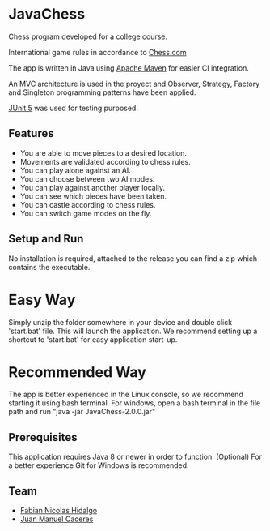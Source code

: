 # JavaChess
Chess program developed for a college course.

International game rules in accordance to [Chess.com](https://www.chess.com/learn-how-to-play-chess)

The app is written in Java using [Apache Maven](https://maven.apache.org/) for easier CI integration.

An MVC architecture is used in the proyect and Observer, Strategy, Factory and Singleton programming patterns have been applied.

[JUnit 5](https://junit.org/junit5/) was used for testing purposed.

## Features

- You are able to move pieces to a desired location.
- Movements are validated according to chess rules.
- You can play alone against an AI.
- You can choose between two AI modes.
- You can play against another player locally.
- You can see which pieces have been taken.
- You can castle according to chess rules.
- You can switch game modes on the fly.

## Setup and Run
No installation is required, attached to the release you can find a zip which contains the executable.

# Easy Way
Simply unzip the folder somewhere in your device and double click 'start.bat' file. This will launch the application.
We recommend setting up a shortcut to 'start.bat' for easy application start-up.

# Recommended Way
The app is better experienced in the Linux console, so we recommend starting it using bash terminal.
For windows, open a bash terminal in the file path and run "java -jar JavaChess-2.0.0.jar"

## Prerequisites
This application requires Java 8 or newer in order to function.
(Optional) For a better experience Git for Windows is recommended.

## Team
- [Fabian Nicolas Hidalgo](https://github.com/Nick07242000)
- [Juan Manuel Caceres](https://github.com/WhiteInfamous24)

